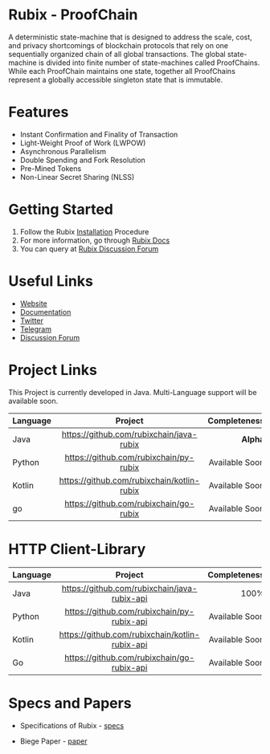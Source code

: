 
# Rubix - ProofChain

A deterministic state-machine that is designed to address the scale, cost, and privacy shortcomings of blockchain protocols that rely on one sequentially organized chain of all global transactions. The global state-machine is divided into finite number of state-machines called ProofChains. While each ProofChain maintains one state, together all ProofChains represent a globally accessible singleton state that is immutable. 

# Features

* Instant Confirmation and Finality of Transaction
* Light-Weight Proof of Work (LWPOW)
* Asynchronous Parallelism
* Double Spending and Fork Resolution
* Pre-Mined Tokens
* Non-Linear Secret Sharing (NLSS)

# Getting Started
1. Follow the Rubix [Installation](https://github.com/rubixchain/rubixnetwork/blob/master/install.md) Procedure 
2. For more information, go through [Rubix Docs](https://github.com/rubixchain/rubixnetwork/blob/master/features.md)
3. You can query at [Rubix Discussion Forum]()

# Useful Links
* [Website]()
* [Documentation]()
* [Twitter]()
* [Telegram](https://t.me/joinchat/FVW78xbBBvefEUSBB0p4Fw)
* [Discussion Forum](https://t.me/joinchat/FVW78xbBBvefEUSBB0p4Fw)

# Project Links

This Project is currently developed in Java. Multi-Language support will be available soon.

| **Language**        | **Project**           | **Completeness**  |
| --------------------|:---------------------:| -----------------:|
| Java                | https://github.com/rubixchain/java-rubix | **Alpha** |
| Python              | https://github.com/rubixchain/py-rubix | Available Soon |
| Kotlin              | https://github.com/rubixchain/kotlin-rubix | Available Soon |
| go              | https://github.com/rubixchain/go-rubix | Available Soon |

# HTTP Client-Library

| **Language**        | **Project**           | **Completeness**  |
| :-------------------|:---------------------:| -----------------:|
| Java                | https://github.com/rubixchain/java-rubix-api | 100% |
| Python              | https://github.com/rubixchain/py-rubix-api | Available Soon |
| Kotlin              | https://github.com/rubixchain/kotlin-rubix-api | Available Soon |
| Go                  | https://github.com/rubixchain/go-rubix-api | Available Soon |

# Specs and Papers

* Specifications of Rubix - [specs](https://github.com/rubixchain/rubixnetwork/blob/master/features.md)

* Biege Paper - [paper](https://github.com/rubixchain/rubixnetwork/blob/master/Rubix_Beige.pdf)
